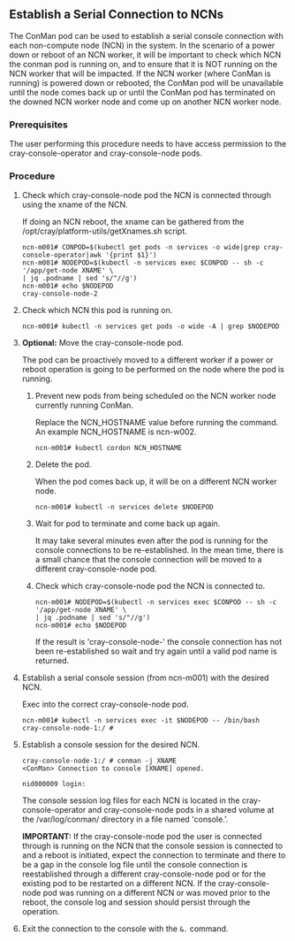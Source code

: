 ## Establish a Serial Connection to NCNs

The ConMan pod can be used to establish a serial console connection with each non-compute node (NCN) in the system. In the scenario of a power down or reboot of an NCN worker, it will be important to check which NCN the conman pod is running on, and to ensure that it is NOT running on the NCN worker that will be impacted. If the NCN worker (where ConMan is running) is powered down or rebooted, the ConMan pod will be unavailable until the node comes back up or until the ConMan pod has terminated on the downed NCN worker node and come up on another NCN worker node.

### Prerequisites

The user performing this procedure needs to have access permission to the cray-console-operator and cray-console-node pods.

### Procedure

1. Check which cray-console-node pod the NCN is connected through using the xname of the NCN.

    If doing an NCN reboot, the xname can be gathered from the /opt/cray/platform-utils/getXnames.sh script.

    ```
    ncn-m001# CONPOD=$(kubectl get pods -n services -o wide|grep cray-console-operator|awk '{print $1}')
    ncn-m001# NODEPOD=$(kubectl -n services exec $CONPOD -- sh -c '/app/get-node XNAME' \
    | jq .podname | sed 's/"//g')
    ncn-m001# echo $NODEPOD
    cray-console-node-2
    ```

2. Check which NCN this pod is running on.

    ```
    ncn-m001# kubectl -n services get pods -o wide -A | grep $NODEPOD
    ```

3. **Optional:** Move the cray-console-node pod.
   
    The pod can be proactively moved to a different worker if a power or reboot operation is going to be performed on the node where the pod is running.

    1. Prevent new pods from being scheduled on the NCN worker node currently running ConMan.

        Replace the NCN_HOSTNAME value before running the command. An example NCN_HOSTNAME is ncn-w002.
        
        ```
        ncn-m001# kubectl cordon NCN_HOSTNAME
        ```
      
    2. Delete the pod.
       
        When the pod comes back up, it will be on a different NCN worker node.
        
        ```
        ncn-m001# kubectl -n services delete $NODEPOD
        ```
    
    3. Wait for pod to terminate and come back up again.

        It may take several minutes even after the pod is running for the console connections to be re-established. In the mean time, there is a small chance that the console connection will be moved to a different cray-console-node pod.
    
    4. Check which cray-console-node pod the NCN is connected to.
      
        ```
        ncn-m001# NODEPOD=$(kubectl -n services exec $CONPOD -- sh -c '/app/get-node XNAME' \
        | jq .podname | sed 's/"//g')
        ncn-m001# echo $NODEPOD
        ```
        
        If the result is 'cray-console-node-' the console connection has not been re-established so wait and try again until a valid pod name is returned.


4. Establish a serial console session (from ncn-m001) with the desired NCN.
   
    Exec into the correct cray-console-node pod.
    
    ```
    ncn-m001# kubectl -n services exec -it $NODEPOD -- /bin/bash
    cray-console-node-1:/ #
    ```


5. Establish a console session for the desired NCN.
   
    ```
    cray-console-node-1:/ # conman -j XNAME
    <ConMan> Connection to console [XNAME] opened.
   
    nid000009 login:
    ```

    The console session log files for each NCN is located in the cray-console-operator and cray-console-node pods in a shared volume at the /var/log/conman/ directory in a file named 'console.<xname>'.

    **IMPORTANT:** If the cray-console-node pod the user is connected through is running on the NCN that the console session is connected to and a reboot is initiated, expect the connection to terminate and there to be a gap in the console log file until the console connection is reestablished through a different cray-console-node pod or for the existing pod to be restarted on a different NCN. If the cray-console-node pod was running on a different NCN or was moved prior to the reboot, the console log and session should persist through the operation.

6.  Exit the connection to the console with the `&.` command.